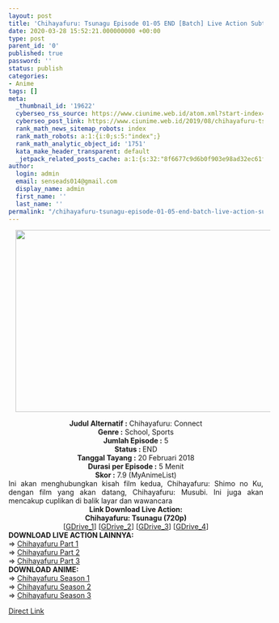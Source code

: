 ```yaml
---
layout: post
title: 'Chihayafuru: Tsunagu Episode 01-05 END [Batch] Live Action Subtitle Indonesia'
date: 2020-03-28 15:52:21.000000000 +00:00
type: post
parent_id: '0'
published: true
password: ''
status: publish
categories:
- Anime
tags: []
meta:
  _thumbnail_id: '19622'
  cyberseo_rss_source: https://www.ciunime.web.id/atom.xml?start-index=2401&max-results=150
  cyberseo_post_link: https://www.ciunime.web.id/2019/08/chihayafuru-tsunagu-episode-01-05-end.html
  rank_math_news_sitemap_robots: index
  rank_math_robots: a:1:{i:0;s:5:"index";}
  rank_math_analytic_object_id: '1751'
  kata_make_header_transparent: default
  _jetpack_related_posts_cache: a:1:{s:32:"8f6677c9d6b0f903e98ad32ec61f8deb";a:2:{s:7:"expires";i:1645551292;s:7:"payload";a:0:{}}}
author:
  login: admin
  email: senseads014@gmail.com
  display_name: admin
  first_name: ''
  last_name: ''
permalink: "/chihayafuru-tsunagu-episode-01-05-end-batch-live-action-subtitle-indonesia/"
---
```

<div class="separator" style="clear: both; text-align: center;"><a href="https://1.bp.blogspot.com/-CyJpedAxiV4/XUviOJPN8UI/AAAAAAAAdBw/A_ezIjsHuAgcYI4SNEN7pKYjzqeLWG07QCLcBGAs/s1600/Chihayafuru%2B-%2BTsunagu.jpg" imageanchor="1" style="margin-left: 1em; margin-right: 1em;"><img border="0" data-original-height="720" data-original-width="1280" height="360" src="{{ site.baseurl }}/assets/2020/03/Chihayafuru%2B-%2BTsunagu.jpg" width="640" /></a></div>
<p>
<div style="text-align: center;"><b>Judul</b><b><b>&nbsp;Alternatif</b>&nbsp;:</b> Chihayafuru: Connect</div>
<div style="text-align: center;"><b>Genre :</b> School, Sports</div>
<div style="text-align: center;"><b>Jumlah Episode :</b> 5<br /><b>Status :&nbsp;</b>END<br /><b>Tanggal Tayang :</b> 20 Februari 2018<br /><b>Durasi per Episode :</b> 5 Menit</div>
<div style="text-align: center;"><b>Skor :</b> 7.9 (MyAnimeList)</div>
<div style="text-align: center;"></div>
<div style="text-align: justify;">Ini akan menghubungkan kisah film kedua, Chihayafuru: Shimo no Ku, dengan film yang akan datang, Chihayafuru: Musubi. Ini juga akan mencakup cuplikan di balik layar dan wawancara</div>
<div style="text-align: justify;"></div>
<div style="text-align: justify;"></div>
<div style="text-align: center;">
<div style="text-align: center;"><b>Link Download Live Action:</b></div>
<div style="text-align: center;"><b>Chihayafuru: Tsunagu (720p)</b></div>
<div style="text-align: center;">
<div style="text-align: center;">
<div style="text-align: center;">
<div style="text-align: center;">[<a href="https://drive.google.com/uc?id=1JnzaklF6UKvbnbzGsDDHYfjHoggojemY" target="_blank" rel="noopener">GDrive_1</a>] [<a href="https://drive.google.com/uc?id=1kpFUpiFW16ikiBl0c0dqgsWk5kpGeHof" target="_blank" rel="noopener">GDrive_2</a>] [<a href="https://drive.google.com/uc?export=download&amp;id=1Q12e8rwDfeqfX5NlaZHJB4rMqsFaRB1H" target="_blank" rel="noopener">GDrive_3</a>] [<a href="https://drive.google.com/uc?export=download&amp;id=1DXdHGqE2vdahrNkXPwaELpisSHlL271C" target="_blank" rel="noopener">GDrive_4</a>]
<div style="text-align: left;">
<div style="text-align: justify;">
<div style="text-align: justify;"><b>DOWNLOAD LIVE ACTION LAINNYA:</b></div>
<div style="text-align: justify;"></div>
<div style="text-align: justify;">
<div style="text-align: justify;">=&gt;&nbsp;<a href="https://www.ciunime.web.id/2019/01/chihayafuru-part-1-live-action-subtitle.html" target="_blank" rel="noopener">Chihayafuru Part 1</a></div>
<div style="text-align: justify;">=&gt;&nbsp;<a href="https://www.ciunime.web.id/2019/08/chihayafuru-part-2-live-action-subtitle.html" target="_blank" rel="noopener">Chihayafuru Part 2</a></div>
<div style="text-align: justify;">=&gt;&nbsp;<a href="https://www.ciunime.web.id/2019/08/chihayafuru-part-3-live-action-subtitle.html" target="_blank" rel="noopener">Chihayafuru Part 3</a></div>
</div>
<div style="text-align: justify;"></div>
</div>
<div style="text-align: justify;"><b>DOWNLOAD ANIME:</b></div>
<div style="text-align: justify;">
<div style="text-align: justify;">=&gt;&nbsp;<a href="https://www.ciunime.web.id/2019/01/chihayafuru-season-1-episode-01-25-end.html" target="_blank" rel="noopener">Chihayafuru Season 1</a></div>
<div style="text-align: justify;">=&gt;&nbsp;<a href="https://www.ciunime.web.id/2019/01/chihayafuru-season-2-episode-01-25-end.html" target="_blank" rel="noopener">Chihayafuru Season 2</a></div>
</div>
<div style="text-align: justify;">=&gt;&nbsp;<a href="https://www.ciunime.web.id/2020/03/chihayafuru-season-3-episode-01-24-end.html" target="_blank" rel="noopener">Chihayafuru Season 3</a></p>
</div>
<div style="text-align: justify;"></div>
</div>
</div>
</div>
</div>
</div>
</div>
<link rel="stylesheet" href="https://cdnjs.cloudflare.com/ajax/libs/font-awesome/4.7.0/css/font-awesome.min.css" />
<div class="divbtn"> <a href="https://handymansurrender.com/fihup8buzv?key=94550f7ce39444073321dde3b8782f97" class="btn"><i class="fa fa-download"></i> Direct Link</a> </div>
